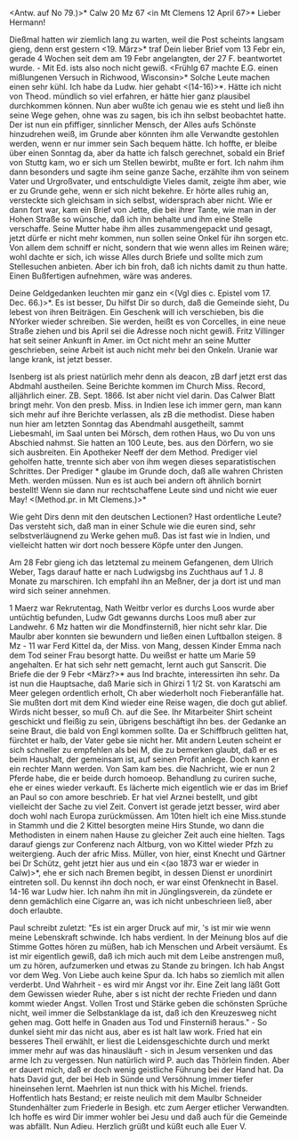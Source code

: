 <Antw. auf No 79.)>* Calw 20 Mz 67
 <in Mt Clemens 12 April 67>*
Lieber Hermann!

Dießmal hatten wir ziemlich lang zu warten, weil die Post scheints langsam gieng, denn erst gestern <19. März>* traf Dein lieber Brief vom 13 Febr ein, gerade 4 Wochen seit dem am 19 Febr angelangten, der 27 F. beantwortet wurde. - Mit Ed. ists also noch nicht gewiß. <Frühlg 67 machte E.G. einen mißlungenen Versuch in Richwood, Wisconsin>* Solche Leute machen einen sehr kühl. Ich habe da Ludw. hier gehabt <(14-16)>*. Hätte ich nicht von Theod. mündlich so viel erfahren, er hätte hier ganz plausibel durchkommen können. Nun aber wußte ich genau wie es steht und ließ ihn seine Wege gehen, ohne was zu sagen, bis ich ihn selbst beobachtet hatte. Der ist nun ein pfiffiger, sinnlicher Mensch, der Alles aufs Schönste hinzudrehen weiß, im Grunde aber könnten ihm alle Verwandte gestohlen werden, wenn er nur immer sein Sach bequem hätte. Ich hoffte, er bleibe über einen Sonntag da, aber da hatte ich falsch gerechnet, sobald ein Brief von Stuttg kam, wo er sich um Stellen bewirbt, mußte er fort. Ich nahm ihm dann besonders und sagte ihm seine ganze Sache, erzählte ihm von seinem Vater und Urgroßvater, und entschuldigte Vieles damit, zeigte ihm aber, wie er zu Grunde gehe, wenn er sich nicht bekehre. Er hörte alles ruhig an, versteckte sich gleichsam in sich selbst, widersprach aber nicht. Wie er dann fort war, kam ein Brief von Jette, die bei ihrer Tante, wie man in der Hohen Straße so wünsche, daß ich ihn behalte und ihm eine Stelle verschaffe. Seine Mutter habe ihm alles zusammengepackt und gesagt, jetzt dürfe er nicht mehr kommen, nun sollen seine Onkel für ihn sorgen etc. Von allem dem schniff er nicht, sondern that wie wenn alles im Reinen wäre; wohl dachte er sich, ich wisse Alles durch Briefe und sollte mich zum Stellesuchen anbieten. Aber ich bin froh, daß ich nichts damit zu thun hatte. Einen Bußfertigen aufnehmen, wäre was anderes.

Deine Geldgedanken leuchten mir ganz ein <(Vgl dies c. Epistel vom 17. Dec. 66.)>*. Es ist besser, Du hilfst Dir so durch, daß die Gemeinde sieht, Du lebest von ihren Beiträgen. Ein Geschenk will ich verschieben, bis die NYorker wieder schreiben. Sie werden, heißt es von Corcelles, in eine neue Straße ziehen und bis April sei die Adresse noch nicht gewiß. Fritz Villinger hat seit seiner Ankunft in Amer. im Oct nicht mehr an seine Mutter geschrieben, seine Arbeit ist auch nicht mehr bei den Onkeln. Uranie war lange krank, ist jetzt besser.

Isenberg ist als priest natürlich mehr denn als deacon, zB darf jetzt erst das Abdmahl austheilen. Seine Berichte kommen im Church Miss. Record, alljährlich einer. ZB. Sept. 1866. Ist aber nicht viel darin. Das Calwer Blatt bringt mehr. Von den presb. Miss. in Indien lese ich immer gern, man kann sich mehr auf ihre Berichte verlassen, als zB die methodist. 
Diese haben nun hier am letzten Sonntag das Abendmahl ausgetheilt, sammt Liebesmahl, im Saal unten bei Mörsch, dem rothen Haus, wo Du von uns Abschied nahmst. Sie hatten an 100 Leute, bes. aus den Dörfern, wo sie sich ausbreiten. Ein Apotheker Neeff der dem Method. Prediger viel geholfen hatte, trennte sich aber von ihm wegen dieses separatistischen Schrittes. Der Prediger <Mann>* glaube im Grunde doch, daß alle wahren Christen Meth. werden müssen. Nun es ist auch bei andern oft ähnlich bornirt bestellt! Wenn sie dann nur rechtschaffene Leute sind und nicht wie euer May! <(Method.pr. in Mt Clemens.)>*

Wie geht Dirs denn mit den deutschen Lectionen? Hast ordentliche Leute? Das versteht sich, daß man in einer Schule wie die euren sind, sehr selbstverläugnend zu Werke gehen muß. Das ist fast wie in Indien, und vielleicht hatten wir dort noch bessere Köpfe unter den Jungen.

Am 28 Febr gieng ich das letztemal zu meinem Gefangenen, dem Ulrich Weber, Tags darauf hatte er nach Ludwigsbg ins Zuchthaus auf 1 J. 8 Monate zu marschiren. Ich empfahl ihn an Meßner, der ja dort ist und man wird sich seiner annehmen.

1 Maerz war Rekrutentag, Nath Weitbr verlor es durchs Loos wurde aber untüchtig befunden, Ludw Gdt gewanns durchs Loos muß aber zur Landwehr. 
6 Mz hatten wir die Mondfinsterniß, hier nicht sehr klar. Die Maulbr aber konnten sie bewundern und ließen einen Luftballon steigen. 8 Mz - 11 war Ferd Kittel da, der Miss. von Mang, dessen Kinder Emma nach dem Tod seiner Frau besorgt hatte. Du weißst er hatte um Marie 59 angehalten. Er hat sich sehr nett gemacht, lernt auch gut Sanscrit. Die Briefe die der 9 Febr <März?>* aus Ind brachte, interessirten ihn sehr. Da ist nun die Hauptsache, daß Marie sich in Ghirzi 1 1/2 St. von Karatschi am Meer gelegen ordentlich erholt, Ch aber wiederholt noch Fieberanfälle hat. Sie mußten dort mit dem Kind wieder eine Reise wagen, die doch gut ablief. Wirds nicht besser, so muß Ch. auf die See. Ihr Mitarbeiter Shirt scheint geschickt und fleißig zu sein, übrigens beschäftigt ihn bes. der Gedanke an seine Braut, die bald von Engl kommen sollte. Da er Schiffbruch gelitten hat, fürchtet er halb, der Vater gebe sie nicht her. Mit andern Leuten scheint er sich schneller zu empfehlen als bei M, die zu bemerken glaubt, daß er es beim Haushalt, der gemeinsam ist, auf seinen Profit anlege. Doch kann er ein rechter Mann werden. Von Sam kam bes. die Nachricht, wie er nun 2 Pferde habe, die er beide durch homoeop. Behandlung zu curiren suche, ehe er eines wieder verkauft. Es lächerte mich eigentlich wie er das im Brief an Paul so con amore beschrieb. Er hat viel Arznei bestellt, und gibt vielleicht der Sache zu viel Zeit. Convert ist gerade jetzt besser, wird aber doch wohl nach Europa zurückmüssen. Am 10ten hielt ich eine Miss.stunde in Stammh und die 2 Kittel besorgten meine Hirs Stunde, wo dann die Methodisten in einem nahen Hause zu gleicher Zeit auch eine hielten. Tags darauf giengs zur Conferenz nach Altburg, von wo Kittel wieder Pfzh zu weitergieng. Auch der afric Miss. Müller, von hier, einst Knecht und Gärtner bei Dr Schütz, geht jetzt hier aus und ein <(ao 1873 war er wieder in Calw)>*, ehe er sich nach Bremen begibt, in dessen Dienst er unordinirt eintreten soll. Du kennst ihn doch noch, er war einst Ofenknecht in Basel. 14-16 war Ludw hier. Ich nahm ihn mit in Jünglingsverein, da zündete er denn gemächlich eine Cigarre an, was ich nicht unbeschrieen ließ, aber doch erlaubte.

Paul schreibt zuletzt: "Es ist ein arger Druck auf mir, 's ist mir wie wenn meine Lebenskraft schwinde. Ich habs verdient. In der Meinung blos auf die Stimme Gottes hören zu müßen, hab ich Menschen und Arbeit versäumt. Es ist mir eigentlich gewiß, daß ich mich auch mit dem Leibe anstrengen muß, um zu hören, aufzumerken und etwas zu Stande zu bringen. Ich hab Angst vor dem Weg. Von Liebe auch keine Spur da. Ich habs so ziemlich mit allen verderbt. Und Wahrheit - es wird mir Angst vor ihr. Eine Zeit lang läßt Gott dem Gewissen wieder Ruhe, aber s ist nicht der rechte Frieden und dann kommt wieder Angst. Vollen Trost und Stärke geben die schönsten Sprüche nicht, weil immer die Selbstanklage da ist, daß ich den Kreuzesweg nicht gehen mag. Gott helfe in Gnaden aus Tod und Finsterniß heraus." - So dunkel sieht mir das nicht aus, aber es ist halt law work. Fried hat ein besseres Theil erwählt, er liest die Leidensgeschichte durch und merkt immer mehr auf was das hinausläuft - sich in Jesum versenken und das arme Ich zu vergessen. Nun natürlich wird P. auch das Thörlein finden. Aber er dauert mich, daß er doch wenig geistliche Führung bei der Hand hat. Da hats David gut, der bei Heb in Sünde und Versöhnung immer tiefer hineinsehen lernt. Maehrlen ist nun thick with his Michel. friends. Hoffentlich hats Bestand; er reiste neulich mit dem Maulbr Schneider Stundenhälter zum Friederle in Besigh. etc zum Aerger etlicher Verwandten. Ich hoffe es wird Dir immer wohler bei Jesu und daß auch für die Gemeinde was abfällt. Nun Adieu. Herzlich grüßt und küßt euch alle
 Euer V.
